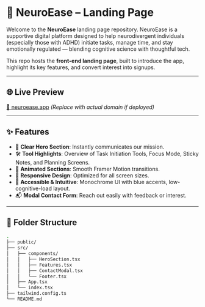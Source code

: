 # 🧠 NeuroEase – Landing Page

Welcome to the **NeuroEase** landing page repository. NeuroEase is a supportive digital platform designed to help neurodivergent individuals (especially those with ADHD) initiate tasks, manage time, and stay emotionally regulated — blending cognitive science with thoughtful tech.

This repo hosts the **front-end landing page**, built to introduce the app, highlight its key features, and convert interest into signups.

---

## 🌐 Live Preview

[🔗 neuroease.app](https://neuroease.app) *(Replace with actual domain if deployed)*

---

## ✨ Features

- 🎯 **Clear Hero Section**: Instantly communicates our mission.
- 🛠️ **Tool Highlights**: Overview of Task Initiation Tools, Focus Mode, Sticky Notes, and Planning Screens.
- 🎥 **Animated Sections**: Smooth Framer Motion transitions.
- 📱 **Responsive Design**: Optimized for all screen sizes.
- 🧩 **Accessible & Intuitive**: Monochrome UI with blue accents, low-cognitive-load layout.
- 📬 **Modal Contact Form**: Reach out easily with feedback or interest.

---

## 📁 Folder Structure

```bash
.
├── public/
├── src/
│   ├── components/
│   │   ├── HeroSection.tsx
│   │   ├── Features.tsx
│   │   ├── ContactModal.tsx
│   │   └── Footer.tsx
│   ├── App.tsx
│   └── index.tsx
├── tailwind.config.ts
└── README.md

